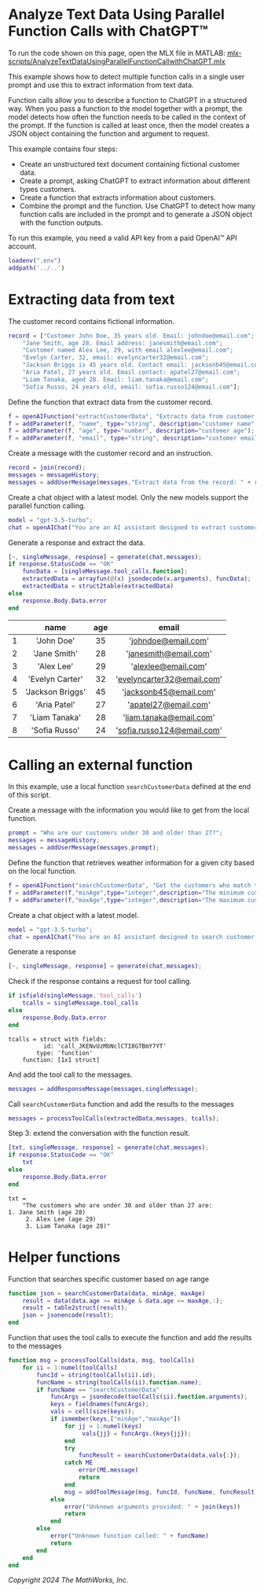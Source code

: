 
# Analyze Text Data Using Parallel Function Calls with ChatGPT™

To run the code shown on this page, open the MLX file in MATLAB: [mlx-scripts/AnalyzeTextDataUsingParallelFunctionCallwithChatGPT.mlx](mlx-scripts/AnalyzeTextDataUsingParallelFunctionCallwithChatGPT.mlx) 

This example shows how to detect multiple function calls in a single user prompt and use this to extract information from text data.


Function calls allow you to describe a function to ChatGPT in a structured way. When you pass a function to the model together with a prompt, the model detects how often the function needs to be called in the context of the prompt. If the function is called at least once, then the model creates a JSON object containing the function and argument to request.


This example contains four steps:

-  Create an unstructured text document containing fictional customer data. 
-  Create a prompt, asking ChatGPT to extract information about different types customers. 
-  Create a function that extracts information about customers. 
-  Combine the prompt and the function. Use ChatGPT to detect how many function calls are included in the prompt and to generate a JSON object with the function outputs. 

To run this example, you need a valid API key from a paid OpenAI™ API account.

```matlab
loadenv(".env")
addpath('../..')
```
# Extracting data from text

The customer record contains fictional information. 

```matlab
record = ["Customer John Doe, 35 years old. Email: johndoe@email.com";
    "Jane Smith, age 28. Email address: janesmith@email.com";
    "Customer named Alex Lee, 29, with email alexlee@email.com";
    "Evelyn Carter, 32, email: evelyncarter32@email.com";
    "Jackson Briggs is 45 years old. Contact email: jacksonb45@email.com";
    "Aria Patel, 27 years old. Email contact: apatel27@email.com";
    "Liam Tanaka, aged 28. Email: liam.tanaka@email.com";
    "Sofia Russo, 24 years old, email: sofia.russo124@email.com"];
```

Define the function that extract data from the customer record.

```matlab
f = openAIFunction("extractCustomerData", "Extracts data from customer records");
f = addParameter(f, "name", type="string", description="customer name", RequiredParameter=true);
f = addParameter(f, "age", type="number", description="customer age");
f = addParameter(f, "email", type="string", description="customer email", RequiredParameter=true);
```

Create a message with the customer record and an instruction. 

```matlab
record = join(record);
messages = messageHistory;
messages = addUserMessage(messages,"Extract data from the record: " + record);
```

Create a chat object with a latest model. Only the new models support the parallel function calling.

```matlab
model = "gpt-3.5-turbo";
chat = openAIChat("You are an AI assistant designed to extract customer data.","ModelName",model,Tools=f);
```

Generate a response and extract the data.

```matlab
[~, singleMessage, response] = generate(chat,messages);
if response.StatusCode == "OK"
    funcData = [singleMessage.tool_calls.function];
    extractedData = arrayfun(@(x) jsondecode(x.arguments), funcData);
    extractedData = struct2table(extractedData)
else
    response.Body.Data.error
end
```
| |name|age|email|
|:--:|:--:|:--:|:--:|
|1|'John Doe'|35|'johndoe@email.com'|
|2|'Jane Smith'|28|'janesmith@email.com'|
|3|'Alex Lee'|29|'alexlee@email.com'|
|4|'Evelyn Carter'|32|'evelyncarter32@email.com'|
|5|'Jackson Briggs'|45|'jacksonb45@email.com'|
|6|'Aria Patel'|27|'apatel27@email.com'|
|7|'Liam Tanaka'|28|'liam.tanaka@email.com'|
|8|'Sofia Russo'|24|'sofia.russo124@email.com'|

# Calling an external function

In this example, use a local function `searchCustomerData` defined at the end of this script. 


Create a message with the information you would like to get from the local function. 

```matlab
prompt = "Who are our customers under 30 and older than 27?";
messages = messageHistory;
messages = addUserMessage(messages,prompt);
```

Define the function that retrieves weather information for a given city based on the local function.

```matlab
f = openAIFunction("searchCustomerData", "Get the customers who match the specified and age");
f = addParameter(f,"minAge",type="integer",description="The minimum customer age",RequiredParameter=true);
f = addParameter(f,"maxAge",type="integer",description="The maximum customer age",RequiredParameter=true);
```

Create a chat object with a latest model. 

```matlab
model = "gpt-3.5-turbo";
chat = openAIChat("You are an AI assistant designed to search customer data.",ModelName=model,Tools=f);
```

Generate a response

```matlab
[~, singleMessage, response] = generate(chat,messages);
```

Check if the response contains a request for tool calling.

```matlab
if isfield(singleMessage,'tool_calls')
    tcalls = singleMessage.tool_calls
else
    response.Body.Data.error
end
```

```matlabTextOutput
tcalls = struct with fields:
          id: 'call_JKENvUzMbNclCTI8GTBmY7YT'
        type: 'function'
    function: [1x1 struct]

```

And add the tool call to the messages.

```matlab
messages = addResponseMessage(messages,singleMessage);
```

Call `searchCustomerData` function and add the results to the messages

```matlab
messages = processToolCalls(extractedData,messages, tcalls);
```

Step 3: extend the conversation with the function result.

```matlab
[txt, singleMessage, response] = generate(chat,messages);
if response.StatusCode == "OK"
    txt
else
    response.Body.Data.error
end
```

```matlabTextOutput
txt = 
    "The customers who are under 30 and older than 27 are:
1. Jane Smith (age 28)
     2. Alex Lee (age 29)
     3. Liam Tanaka (age 28)"

```
# Helper functions

Function that searches specific customer based on age range

```matlab
function json = searchCustomerData(data, minAge, maxAge)
    result = data(data.age >= minAge & data.age <= maxAge,:);
    result = table2struct(result);
    json = jsonencode(result);
end

```

Function that uses the tool calls to execute the function and add the results to the messages

```matlab
function msg = processToolCalls(data, msg, toolCalls)
    for ii = 1:numel(toolCalls)
        funcId = string(toolCalls(ii).id);
        funcName = string(toolCalls(ii).function.name);
        if funcName == "searchCustomerData"
            funcArgs = jsondecode(toolCalls(ii).function.arguments);
            keys = fieldnames(funcArgs);
            vals = cell(size(keys));
            if ismember(keys,["minAge","maxAge"])
                for jj = 1:numel(keys)
                     vals{jj} = funcArgs.(keys{jj});
                end             
                try
                    funcResult = searchCustomerData(data,vals{:});
                catch ME
                    error(ME.message)
                    return
                end
                msg = addToolMessage(msg, funcId, funcName, funcResult);
            else
                error("Unknown arguments provided: " + join(keys))
                return
            end
        else
            error("Unknown function called: " + funcName)
            return
        end
    end
end
```

*Copyright 2024 The MathWorks, Inc.*

